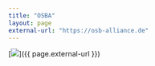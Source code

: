 ```yaml
---
title: "OSBA"
layout: page
external-url: "https://osb-alliance.de"
---
```

[![](https://osb-alliance.de/wp-content/uploads/2020/04/osba-logo-claim.svg)]({{ page.external-url }})
